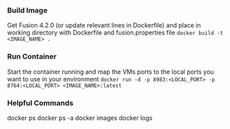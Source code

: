 ### Build Image
Get Fusion 4.2.0 (or update relevant lines in Dockerfile) and place in working directory with Dockerfile and fusion.properties file
`docker build -t <IMAGE_NAME> .`

### Run Container
Start the container running and map the VMs ports to the local ports you want to use in your environment
`docker run -d -p 8983:<LOCAL_PORT> -p 8764:<LOCAL_PORT> <IMAGE_NAME>:latest`

### Helpful Commands
docker ps
docker ps -a
docker images
docker logs <image hash>
